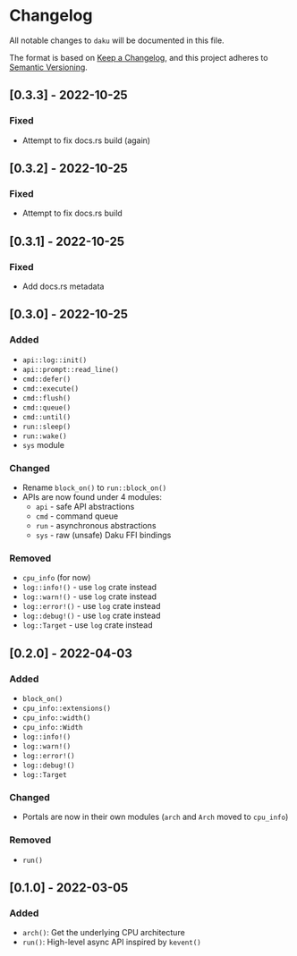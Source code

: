 # Changelog
All notable changes to `daku` will be documented in this file.

The format is based on [Keep a Changelog](https://keepachangelog.com/en/1.0.0/),
and this project adheres to [Semantic Versioning](https://github.com/AldaronLau/semver).

## [0.3.3] - 2022-10-25
### Fixed
 - Attempt to fix docs.rs build (again)

## [0.3.2] - 2022-10-25
### Fixed
 - Attempt to fix docs.rs build

## [0.3.1] - 2022-10-25
### Fixed
 - Add docs.rs metadata

## [0.3.0] - 2022-10-25
### Added
 - `api::log::init()`
 - `api::prompt::read_line()`
 - `cmd::defer()`
 - `cmd::execute()`
 - `cmd::flush()`
 - `cmd::queue()`
 - `cmd::until()`
 - `run::sleep()`
 - `run::wake()`
 - `sys` module

### Changed
 - Rename `block_on()` to `run::block_on()`
 - APIs are now found under 4 modules:
   - `api` - safe API abstractions
   - `cmd` - command queue
   - `run` - asynchronous abstractions
   - `sys` - raw (unsafe) Daku FFI bindings

### Removed
 - `cpu_info` (for now)
 - `log::info!()` - use `log` crate instead
 - `log::warn!()` - use `log` crate instead
 - `log::error!()` - use `log` crate instead
 - `log::debug!()` - use `log` crate instead
 - `log::Target` - use `log` crate instead

## [0.2.0] - 2022-04-03
### Added
 - `block_on()`
 - `cpu_info::extensions()`
 - `cpu_info::width()`
 - `cpu_info::Width`
 - `log::info!()`
 - `log::warn!()`
 - `log::error!()`
 - `log::debug!()`
 - `log::Target`

### Changed
 - Portals are now in their own modules (`arch` and `Arch` moved to `cpu_info`)

### Removed
 - `run()`

## [0.1.0] - 2022-03-05
### Added
 - `arch()`: Get the underlying CPU architecture
 - `run()`: High-level async API inspired by `kevent()`
